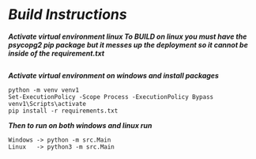 # ***Build Instructions***
***Activate virtual environment linux
To BUILD on linux you must have the psycopg2 pip package but it messes up the deployment so it cannot be inside of the requirement.txt***
```

```
***Activate virtual environment on windows and install packages***
```
python -m venv venv1
Set-ExecutionPolicy -Scope Process -ExecutionPolicy Bypass
venv1\Scripts\activate  
pip install -r requirements.txt
```

***Then to run on both windows and linux run***
```
Windows -> python -m src.Main
Linux   -> python3 -m src.Main
```